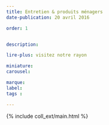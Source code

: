 ```yaml
---
title: Entretien & produits ménagers
date-publication: 20 avril 2016

order: 1


description: 

lire-plus: visitez notre rayon

miniature: 
carousel: 

marque: 
label:
tags : 

---
```


<!-- ******************************** -->
<!-- **** intro rayon **** -->



<!-- **** fin intro rayon ********* -->
<!-- ****************************** -->
<!--fin-excerpt-->

{% include coll_ext/main.html %}

